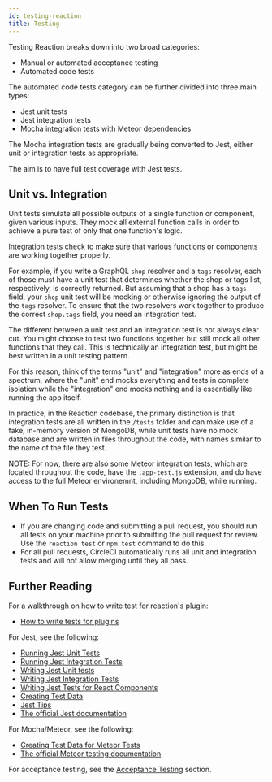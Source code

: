```yaml
---
id: testing-reaction
title: Testing
---
```


Testing Reaction breaks down into two broad categories:

- Manual or automated acceptance testing
- Automated code tests

The automated code tests category can be further divided into three main types:

- Jest unit tests
- Jest integration tests
- Mocha integration tests with Meteor dependencies

The Mocha integration tests are gradually being converted to Jest, either unit or integration tests as appropriate.

The aim is to have full test coverage with Jest tests.

## Unit vs. Integration

Unit tests simulate all possible outputs of a single function or component, given various inputs. They mock all external function calls in order to achieve a pure test of only that one function's logic.

Integration tests check to make sure that various functions or components are working together properly.

For example, if you write a GraphQL `shop` resolver and a `tags` resolver, each of those must have a unit test that determines whether the shop or tags list, respectively, is correctly returned. But assuming that a shop has a `tags` field, your `shop` unit test will be mocking or otherwise ignoring the output of the `tags` resolver. To ensure that the two resolvers work together to produce the correct `shop.tags` field, you need an integration test.

The different between a unit test and an integration test is not always clear cut. You might choose to test two functions together but still mock all other functions that they call. This is technically an integration test, but might be best written in a unit testing pattern.

For this reason, think of the terms "unit" and "integration" more as ends of a spectrum, where the "unit" end mocks everything and tests in complete isolation while the "integration" end mocks nothing and is essentially like running the app itself.

In practice, in the Reaction codebase, the primary distinction is that integration tests are all written in the `/tests` folder and can make use of a fake, in-memory version of MongoDB, while unit tests have no mock database and are written in files throughout the code, with names similar to the name of the file they test.

NOTE: For now, there are also some Meteor integration tests, which are located throughout the code, have the `.app-test.js` extension, and do have access to the full Meteor environemnt, including MongoDB, while running.

## When To Run Tests

- If you are changing code and submitting a pull request, you should run all tests on your machine prior to submitting the pull request for review. Use the `reaction test` or `npm test` command to do this.
- For all pull requests, CircleCI automatically runs all unit and integration tests and will not allow merging until they all pass.

## Further Reading

For a walkthrough on how to write test for reaction's plugin:
- [How to write tests for plugins](how-to-write-tests-for-plugin.md)

For Jest, see the following:
- [Running Jest Unit Tests](running-jest-unit-tests.md)
- [Running Jest Integration Tests](running-jest-integration-tests.md)
- [Writing Jest Unit tests](writing-jest-unit-tests.md)
- [Writing Jest Integration Tests](writing-jest-integration-tests.md)
- [Writing Jest Tests for React Components](react-testing.md)
- [Creating Test Data](creating-test-data.md)
- [Jest Tips](jest-tips.md)
- [The official Jest documentation](https://facebook.github.io/jest/)

For Mocha/Meteor, see the following:
- [Creating Test Data for Meteor Tests](creating-test-data-for-meteor-tests.md)
- [The official Meteor testing documentation](https://guide.meteor.com/testing.html)

For acceptance testing, see the [Acceptance Testing](acceptance-testing.md) section.

